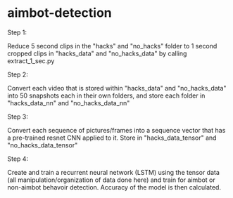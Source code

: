 # aimbot-detection

Step 1:

Reduce 5 second clips in the "hacks" and "no_hacks" folder to 1 second cropped clips in "hacks_data" and "no_hacks_data" by calling extract_1_sec.py

Step 2:

Convert each video that is stored within "hacks_data" and "no_hacks_data" into 50 snapshots each in their own folders, and store each folder in "hacks_data_nn" and "no_hacks_data_nn"

Step 3:

Convert each sequence of pictures/frames into a sequence vector that has a pre-trained resnet CNN applied to it. Store in "hacks_data_tensor" and "no_hacks_data_tensor"

Step 4:

Create and train a recurrent neural network (LSTM) using the tensor data (all manipulation/organization of data done here) and train for aimbot or non-aimbot behavoir detection. Accuracy of the model is then calculated.
